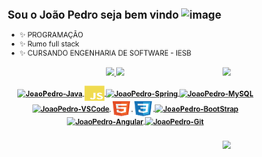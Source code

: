 ## Sou o João Pedro seja bem vindo ![image](https://user-images.githubusercontent.com/97186923/166618059-afbcfb59-b293-41fe-8e5d-57de46a298e9.png)

- ✨ PROGRAMAÇÃO 
- ✨ Rumo full stack                                                                 
- ✨ CURSANDO ENGENHARIA DE SOFTWARE - IESB                                                                              
                                                                       
<h4>
  <img align="right" width="80" src="https://tenor.com/view/programmers-go-internet-technologists-researching-technologist-gif-3757206632821927062">

<div align="center">
  <a href="https://github.com/9893j">
  <img height="180em" src="https://github-readme-stats.vercel.app/api?username=9893j&show_icons=true&theme=tokyonight&include_all_commits=true&count_private=true"/>
  <img height="180em" src="https://github-readme-stats.vercel.app/api/top-langs/?username=9893j&layout=compact&langs_count=7&theme=tokyonight"/>
    </div>


  <div style="display: inline_block" align="center"><br>
  
  
 
 <img align="center" alt="JoaoPedro-Java" src="https://cdn.jsdelivr.net/gh/devicons/devicon/icons/java/java-original-wordmark.svg" width="50" height="50"/> 
 <img align="center" alt="JoaoPedro-Js" src="https://raw.githubusercontent.com/devicons/devicon/master/icons/javascript/javascript-plain.svg" width="40" height="30"/>
  <img align="center" alt="JoaoPedro-Spring" src="https://cdn.jsdelivr.net/gh/devicons/devicon/icons/spring/spring-original-wordmark.svg" width="60" height="50"/> 
  <img align="center" alt="JoaoPedro-MySQL" src="https://icongr.am/devicon/mysql-original.svg?size=128&color=currentColor" width="50" height="40"/>
  <img align="center" alt="JoaoPedro-VSCode" src="https://cdn.jsdelivr.net/gh/devicons/devicon/icons/vscode/vscode-original.svg"  width="40" height="30" />
  <img align="center" alt="JoaoPedro-HTML" src="https://raw.githubusercontent.com/devicons/devicon/master/icons/html5/html5-original.svg" width="40" height="30" />
  <img align="center" alt="JoaoPedro-CSS" src="https://raw.githubusercontent.com/devicons/devicon/master/icons/css3/css3-original.svg" width="40" height="30" />
  <img align="center" alt="JoaoPedro-BootStrap" src="https://user-images.githubusercontent.com/102272830/174455281-2f78d0fd-1454-4928-a568-523273cb3a94.png" width="35" height="40"/>
  <img align="center" alt="JoaoPedro-Angular" src="https://icongr.am/devicon/angularjs-original.svg?size=128&color=currentColor" width="45" height="35" />
  <img align="center" alt="JoaoPedro-Git" src="https://cdn.jsdelivr.net/gh/devicons/devicon/icons/git/git-original-wordmark.svg" width="60" height="50"/>

  
##
</div>
  
  <h4>
  <img align="right" width="80" src="https://tenor.com/view/xero-code-code-xer0-code_xer0-code-xero-gif-24040429">

